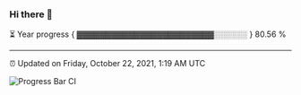 ### Hi there 👋

⏳ Year progress { ▓▓▓▓▓▓▓▓▓▓▓▓▓▓▓▓▓▓▓▓▓▓▓▓░░░░░░ } 80.56 %

---

⏰ Updated on Friday, October 22, 2021, 1:19 AM UTC

![Progress Bar CI](https://github.com/arthurbuhl/arthurbuhl/workflows/Progress%20Bar%20CI/badge.svg)
